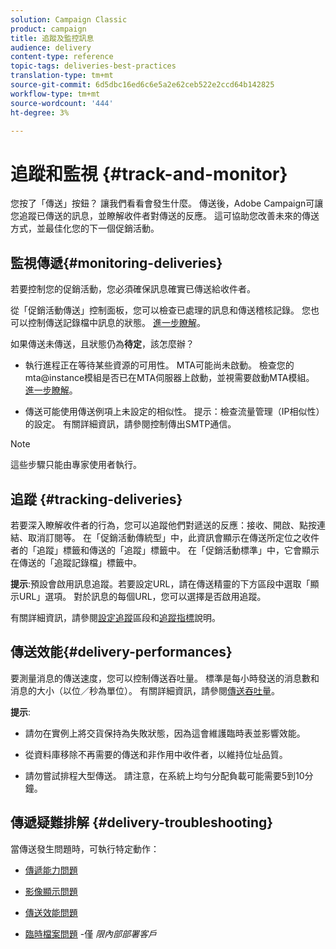 ```yaml
---
solution: Campaign Classic
product: campaign
title: 追蹤及監控訊息
audience: delivery
content-type: reference
topic-tags: deliveries-best-practices
translation-type: tm+mt
source-git-commit: 6d5dbc16ed6c6e5a2e62ceb522e2ccd64b142825
workflow-type: tm+mt
source-wordcount: '444'
ht-degree: 3%

---
```



# 追蹤和監視 {#track-and-monitor}

您按了「傳送」按鈕？ 讓我們看看會發生什麼。 傳送後，Adobe Campaign可讓您追蹤已傳送的訊息，並瞭解收件者對傳送的反應。 這可協助您改善未來的傳送方式，並最佳化您的下一個促銷活動。

## 監視傳遞{#monitoring-deliveries}

若要控制您的促銷活動，您必須確保訊息確實已傳送給收件者。

從「促銷活動傳送」控制面板，您可以檢查已處理的訊息和傳送稽核記錄。
您也可以控制傳送記錄檔中訊息的狀態。 [進一步瞭解](../../delivery/using/about-delivery-monitoring.md)。

如果傳送未傳送，且狀態仍為&#x200B;**待定**，該怎麼辦？

* 執行進程正在等待某些資源的可用性。 MTA可能尚未啟動。
檢查您的mta@instance模組是否已在MTA伺服器上啟動，並視需要啟動MTA模組。 [進一步瞭解](../../production/using/administration.md)。

* 傳送可能使用傳送例項上未設定的相似性。
提示：檢查流量管理（IP相似性）的設定。 有關詳細資訊，請參閱控制傳出SMTP通信。

>[!NOTE]
>
>這些步驟只能由專家使用者執行。

## 追蹤 {#tracking-deliveries}

若要深入瞭解收件者的行為，您可以追蹤他們對遞送的反應：接收、開啟、點按連結、取消訂閱等。 在「促銷活動傳統型」中，此資訊會顯示在傳送所定位之收件者的「追蹤」標籤和傳送的「追蹤」標籤中。 在「促銷活動標準」中，它會顯示在傳送的「追蹤記錄檔」標籤中。

**提示**:預設會啟用訊息追蹤。若要設定URL，請在傳送精靈的下方區段中選取「顯示URL」選項。 對於訊息的每個URL，您可以選擇是否啟用追蹤。

有關詳細資訊，請參閱[設定追蹤](../../delivery/using/how-to-configure-tracked-links.md)區段和[追蹤指標](../../reporting/using/delivery-reports.md#tracking-indicators)說明。

## 傳送效能{#delivery-performances}

要測量消息的傳送速度，您可以控制傳送吞吐量。 標準是每小時發送的消息數和消息的大小（以位／秒為單位）。 有關詳細資訊，請參閱[傳送吞吐量](../../reporting/using/global-reports.md#delivery-throughput)。

**提示**:

* 請勿在實例上將交貨保持為失敗狀態，因為這會維護臨時表並影響效能。

* 從資料庫移除不再需要的傳送和非作用中收件者，以維持位址品質。

* 請勿嘗試排程大型傳送。 請注意，在系統上均勻分配負載可能需要5到10分鐘。

## 傳遞疑難排解 {#delivery-troubleshooting}

當傳送發生問題時，可執行特定動作：

* [傳遞能力問題](../../production/using/performance-and-throughput-issues.md#deliverability_issues)

* [影像顯示問題](../../production/using/image-display-issues.md)

* [傳送效能問題](../../delivery/using/delivery-performances.md)

* [臨時檔案問題](../../production/using/temporary-files.md) -僅 *限內部部署客戶*
